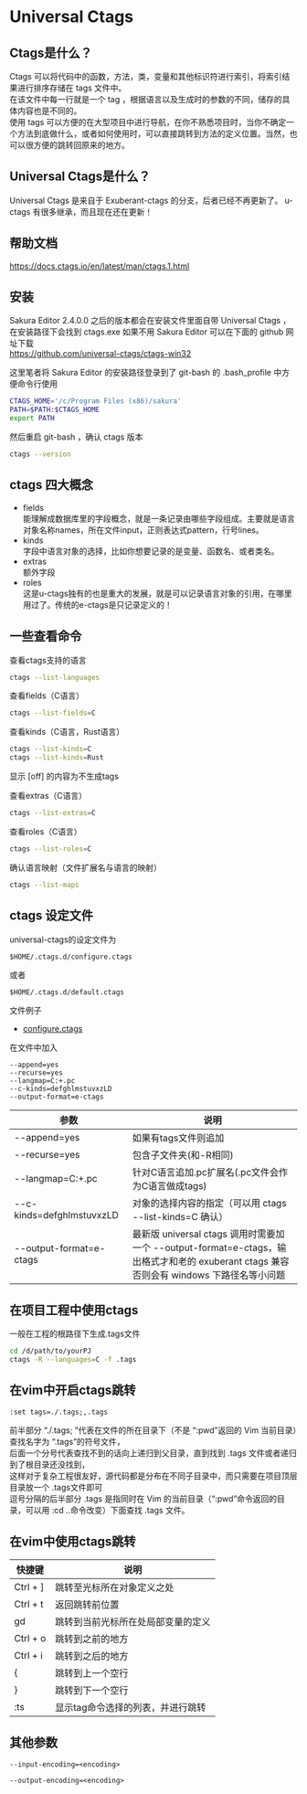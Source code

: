 # Universal Ctags

## Ctags是什么？
Ctags 可以将代码中的函数，方法，类，变量和其他标识符进行索引，将索引结果进行排序存储在 tags 文件中。  
在该文件中每一行就是一个 tag ，根据语言以及生成时的参数的不同，储存的具体内容也是不同的。  
使用 tags 可以方便的在大型项目中进行导航，在你不熟悉项目时，当你不确定一个方法到底做什么，或者如何使用时，可以直接跳转到方法的定义位置。当然，也可以很方便的跳转回原来的地方。

## Universal Ctags是什么？
Universal Ctags 是来自于 Exuberant-ctags 的分支，后者已经不再更新了。 u-ctags 有很多继承，而且现在还在更新！

## 帮助文档
https://docs.ctags.io/en/latest/man/ctags.1.html

## 安装
Sakura Editor 2.4.0.0 之后的版本都会在安装文件里面自带 Universal Ctags ，
在安装路径下会找到 ctags.exe
如果不用 Sakura Editor 可以在下面的 github 网址下载  
https://github.com/universal-ctags/ctags-win32

这里笔者将 Sakura Editor 的安装路径登录到了 git-bash 的 .bash_profile 中方便命令行使用
```bash
CTAGS_HOME='/c/Program Files (x86)/sakura'
PATH=$PATH:$CTAGS_HOME
export PATH
```
然后重启 git-bash ，确认 ctags 版本
```bash
ctags --version
```

## ctags 四大概念
* fields  
能理解成数据库里的字段概念，就是一条记录由哪些字段组成。主要就是语言对象名称names，所在文件input，正则表达式pattern，行号lines。
* kinds  
字段中语言对象的选择，比如你想要记录的是变量、函数名、或者类名。
* extras  
额外字段
* roles  
这是u-ctags独有的也是重大的发展，就是可以记录语言对象的引用，在哪里用过了。传统的e-ctags是只记录定义的！

## 一些查看命令
查看ctags支持的语言
```bash
ctags --list-languages
```

查看fields（C语言）
```bash
ctags --list-fields=C
```

查看kinds（C语言，Rust语言）
```bash
ctags --list-kinds=C
ctags --list-kinds=Rust
```
显示 [off] 的内容为不生成tags

查看extras（C语言）
```bash
ctags --list-extras=C
```

查看roles（C语言）
```bash
ctags --list-roles=C
```

确认语言映射（文件扩展名与语言的映射）
```bash
ctags --list-maps
```

## ctags 设定文件
universal-ctags的设定文件为
```
$HOME/.ctags.d/configure.ctags
```
或者
```
$HOME/.ctags.d/default.ctags
```

文件例子
* [configure.ctags](configure.ctags)

在文件中加入
```
--append=yes
--recurse=yes
--langmap=C:+.pc
--c-kinds=defghlmstuvxzLD
--output-format=e-ctags
```

| 参数                       | 说明                                                                                                                                    |
|----------------------------|-----------------------------------------------------------------------------------------------------------------------------------------|
| --append=yes               | 如果有tags文件则追加                                                                                                                    |
| --recurse=yes              | 包含子文件夹(和-R相同)                                                                                                                  |
| --langmap=C:+.pc           | 针对C语言追加.pc扩展名(.pc文件会作为C语言做成tags)                                                                                      |
| --c-kinds=defghlmstuvxzLD  | 对象的选择内容的指定（可以用 ctags --list-kinds=C 确认）                                                                                |
| --output-format=e-ctags    | 最新版 universal ctags 调用时需要加一个 --output-format=e-ctags，输出格式才和老的 exuberant ctags 兼容否则会有 windows 下路径名等小问题 |

## 在项目工程中使用ctags
一般在工程的根路径下生成.tags文件
```bash
cd /d/path/to/yourPJ
ctags -R --languages=C -f .tags
```

## 在vim中开启ctags跳转
```
:set tags=./.tags;,.tags
```
前半部分 “./.tags; ”代表在文件的所在目录下（不是 “:pwd”返回的 Vim 当前目录）查找名字为 “.tags”的符号文件，  
后面一个分号代表查找不到的话向上递归到父目录，直到找到 .tags 文件或者递归到了根目录还没找到，  
这样对于复杂工程很友好，源代码都是分布在不同子目录中，而只需要在项目顶层目录放一个 .tags文件即可  
逗号分隔的后半部分 .tags 是指同时在 Vim 的当前目录（“:pwd”命令返回的目录，可以用 :cd ..命令改变）下面查找 .tags 文件。

## 在vim中使用ctags跳转

| 快捷键   | 说明                               |
|----------|------------------------------------|
| Ctrl + ] | 跳转至光标所在对象定义之处         |
| Ctrl + t | 返回跳转前位置                     |
| gd       | 跳转到当前光标所在处局部变量的定义 |
| Ctrl + o | 跳转到之前的地方                   |
| Ctrl + i | 跳转到之后的地方                   |
| {        | 跳转到上一个空行                   |
| }        | 跳转到下一个空行                   |
| :ts      | 显示tag命令选择的列表，并进行跳转  |

## 其他参数
```
--input-encoding=<encoding>
```
```
--output-encoding=<encoding>
```
